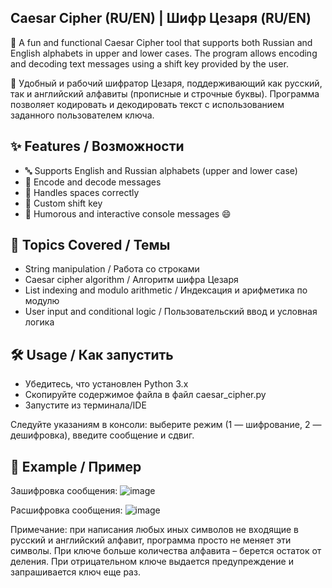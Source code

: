 ## Caesar Cipher (RU/EN) | Шифр Цезаря (RU/EN)

🔐 A fun and functional Caesar Cipher tool that supports both Russian and English alphabets in upper and lower cases. The program allows encoding and decoding text messages using a shift key provided by the user.

🔐 Удобный и рабочий шифратор Цезаря, поддерживающий как русский, так и английский алфавиты (прописные и строчные буквы). Программа позволяет кодировать и декодировать текст с использованием заданного пользователем ключа.

## ✨ Features / Возможности
- 🔤 Supports English and Russian alphabets (upper and lower case)
- 🔁 Encode and decode messages
- 🧠 Handles spaces correctly
- 🔢 Custom shift key
- 💬 Humorous and interactive console messages 😄

## 📌 Topics Covered / Темы
- String manipulation / Работа со строками
- Caesar cipher algorithm / Алгоритм шифра Цезаря
- List indexing and modulo arithmetic / Индексация и арифметика по модулю
- User input and conditional logic / Пользовательский ввод и условная логика

## 🛠 Usage / Как запустить
- Убедитесь, что установлен Python 3.x
- Скопируйте содержимое файла в файл caesar_cipher.py
- Запустите из терминала/IDE

Следуйте указаниям в консоли: выберите режим (1 — шифрование, 2 — дешифровка), введите сообщение и сдвиг.

## 📎 Example / Пример
Зашифровка сообщения: 
 ![image](https://github.com/user-attachments/assets/48530773-b910-4824-a378-44d548fbdd3a)

Расшифровка сообщения:
 ![image](https://github.com/user-attachments/assets/4179d09b-28a5-4226-8145-cf3018db4b77)

Примечание:  при написания любых иных символов не входящие в русский и английский алфавит, программа просто не меняет эти символы. При ключе больше количества алфавита – берется остаток от деления. При отрицательном ключе выдается предупреждение и запрашивается ключ еще раз. 
